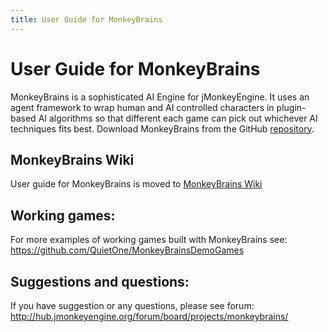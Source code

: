 ```yaml
---
title: User Guide for MonkeyBrains
---
```

<h1 class="sectionedit1" id="user_guide_for_monkeybrains">User Guide for MonkeyBrains</h1>
<div class="level1">

<p>
MonkeyBrains is a sophisticated AI Engine for jMonkeyEngine. It uses an agent framework to wrap human and AI controlled characters in plugin-based AI algorithms so that different each game can pick out whichever AI techniques fits best.
Download MonkeyBrains from the GitHub <a href="https://github.com/QuietOne/MonkeyBrains" class="urlextern" title="https://github.com/QuietOne/MonkeyBrains" rel="nofollow">repository</a>.
</p>

</div>
<!-- EDIT1 SECTION "User Guide for MonkeyBrains" [1-377] -->
<h2 class="sectionedit2" id="monkeybrains_wiki">MonkeyBrains Wiki</h2>
<div class="level2">

<p>
User guide for MonkeyBrains is moved to <a href="https://github.com/QuietOne/MonkeyBrains/wiki" class="urlextern" title="https://github.com/QuietOne/MonkeyBrains/wiki" rel="nofollow">MonkeyBrains Wiki</a>
</p>

</div>
<!-- EDIT2 SECTION "MonkeyBrains Wiki" [378-516] -->
<h2 class="sectionedit3" id="working_games">Working games:</h2>
<div class="level2">

<p>
For more examples of working games built with MonkeyBrains see: <a href="https://github.com/QuietOne/MonkeyBrainsDemoGames" class="urlextern" title="https://github.com/QuietOne/MonkeyBrainsDemoGames" rel="nofollow">https://github.com/QuietOne/MonkeyBrainsDemoGames</a>
</p>

</div>
<!-- EDIT3 SECTION "Working games:" [517-658] -->
<h2 class="sectionedit4" id="suggestions_and_questions">Suggestions and questions:</h2>
<div class="level2">

<p>
If you have suggestion or any questions, please see forum: <a href="http://hub.jmonkeyengine.org/forum/board/projects/monkeybrains/" class="urlextern" title="http://hub.jmonkeyengine.org/forum/board/projects/monkeybrains/" rel="nofollow">http://hub.jmonkeyengine.org/forum/board/projects/monkeybrains/</a>
</p>

</div>
<!-- EDIT4 SECTION "Suggestions and questions:" [659-] -->
